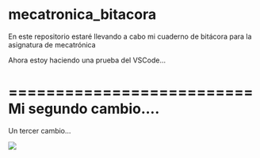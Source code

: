 # mecatronica_bitacora
En este repositorio estaré llevando a cabo mi cuaderno de bitácora para la asignatura de mecatrónica

Ahora estoy haciendo una prueba del VSCode...

==========================
Mi segundo cambio....
==========================

Un tercer cambio...

![](https://github.com/ioana-pasca/mecatronica_bitacora/blob/main/L1%3A%20Github_y_VSCode/reto_2/Ejercicio2-img1.gif)